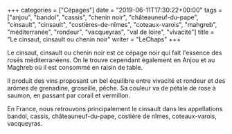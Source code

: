 +++
categories = ["Cépages"]
date = "2019-06-11T17:30:22+00:00"
tags = ["anjou", "bandol", "cassis", "chenin noir", "châteauneuf-du-pape", "cinsault", "cinsault", "costières-de-nîmes", "coteaux-varois", "mahgreb", "méditerranée", "rondeur", "vacqueyras", "val de loire", "vivacité"] 
title = "Le cinsaut, cinsault ou chenin noir"
writer = "LeChaps"
+++

Le cinsaut, cinsault ou chenin noir est ce cépage noir qui fait l'essence des rosés méditerranéens. On le trouve cependant également en Anjou et au Maghreb où il est consommé en raisin de table.  

Il produit des vins proposant un bel équilibre entre vivacité et rondeur et des arômes de grenadine, groseille, pêche. Sa couleur va de pétale de rose à saumon, en passant par corail et vermillon.  

En France, nous retrouvons principalement le cinsault dans les appellations bandol, cassis, châteauneuf-du-pape, costière de nîmes, coteaux-varois, vacqueyras.
